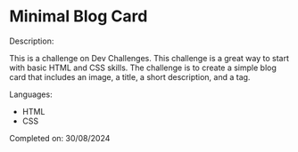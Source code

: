 # Minimal Blog Card 

 Description:
 
 This is a challenge on Dev Challenges. 
 This challenge is a great way to start with basic HTML and CSS skills. The challenge is to create a simple blog card that includes an image, a title, a short description, and a tag.

 Languages: 
 * HTML
 * CSS

Completed on:  30/08/2024

